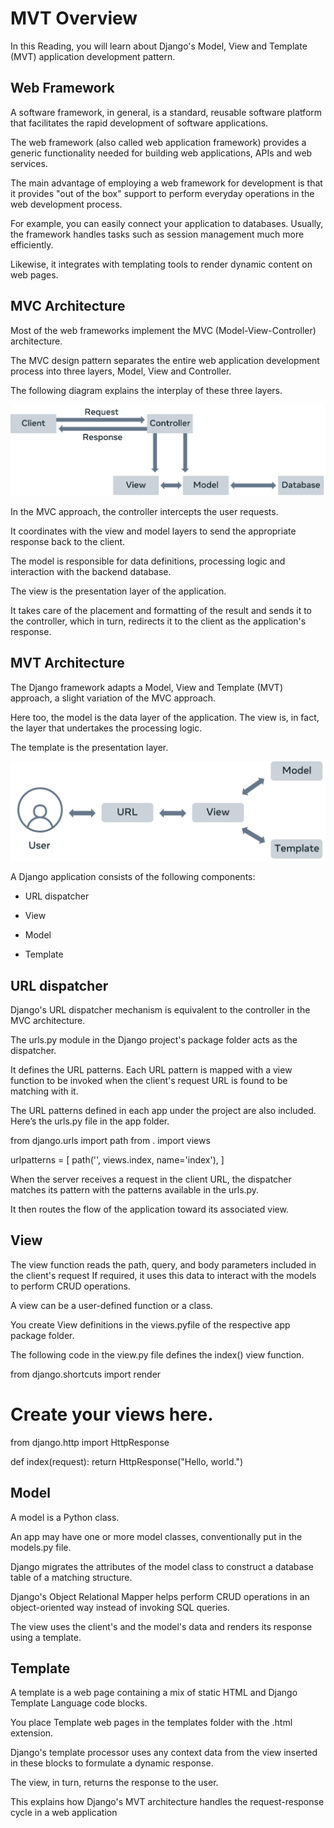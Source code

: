 <h1>MVT Overview</h1>
In this Reading, you will learn about Django's Model, View and Template (MVT) application development pattern.

<h2>Web Framework</h2>
A software framework, in general, is a standard, reusable software platform that facilitates the rapid development of software applications.

The web framework (also called web application framework) provides a generic functionality needed for building web applications, APIs and web services.

The main advantage of employing a web framework for development is that it provides "out of the box" support to perform everyday operations in the web development process.

For example, you can easily connect your application to databases. Usually, the framework handles tasks such as session management much more efficiently.

Likewise, it integrates with templating tools to render dynamic content on web pages.

<h2>MVC Architecture</h2>
Most of the web frameworks implement the MVC (Model-View-Controller) architecture. 

The MVC design pattern separates the entire web application development process into three layers, Model, View and Controller. 

The following diagram explains the interplay of these three layers.

<img src='MO1.png'>

In the MVC approach, the controller intercepts the user requests. 

It coordinates with the view and model layers to send the appropriate response back to the client.

The model is responsible for data definitions, processing logic and interaction with the backend database.

The view is the presentation layer of the application.

It takes care of the placement and formatting of the result and sends it to the controller, which in turn, redirects it to the client as the application's response.

<h2>MVT Architecture</h2>
The Django framework adapts a Model, View and Template (MVT) approach, a slight variation of the MVC approach.

Here too, the model is the data layer of the application. The view is, in fact, the layer that undertakes the processing logic.

The template is the presentation layer.

<img src='MO2.png'>

A Django application consists of the following components: 

*    URL dispatcher 

*   View 

*   Model 

*   Template 

<h2>URL dispatcher</h2>
Django's URL dispatcher mechanism is equivalent to the controller in the MVC architecture.

The urls.py module in the Django project's package folder acts as the dispatcher.

It defines the URL patterns. Each URL pattern is mapped with a view function to be invoked when the client's request URL is found to be matching with it.

The URL patterns defined in each app under the project are also included. Here’s the urls.py file in the app folder.

from django.urls import path 
from . import views 

urlpatterns = [ 
    path('', views.index, name='index'), 
] 

When the server receives a request in the client URL, the dispatcher matches its pattern with the patterns available in the urls.py. 

It then routes the flow of the application toward its associated view.

<h2>View</h2>
The view function reads the path, query, and body parameters included in the client's request If required, it uses this data to interact with the models to perform CRUD operations.

A view can be a user-defined function or a class.

You create View definitions in the views.pyfile of the respective app package folder. 

The following code in the view.py file defines the index() view function.

from django.shortcuts import render 
# Create your views here. 
from django.http import HttpResponse 

def index(request): 
    return HttpResponse("Hello, world.") 

<h2>Model</h2>
A model is a Python class.  

An app may have one or more model classes, conventionally put in the models.py file. 

Django migrates the attributes of the model class to construct a database table of a matching structure.

Django's Object Relational Mapper helps perform CRUD operations in an object-oriented way instead of invoking SQL queries.

The view uses the client's and the model's data and renders its response using a template.

<h2>Template </h2>
A template is a web page containing a mix of static HTML and Django Template Language code blocks.

You place Template web pages in the templates folder with the .html extension.

Django's template processor uses any context data from the view inserted in these blocks to formulate a dynamic response.

The view, in turn, returns the response to the user.

This explains how Django's MVT architecture handles the request-response cycle in a web application
